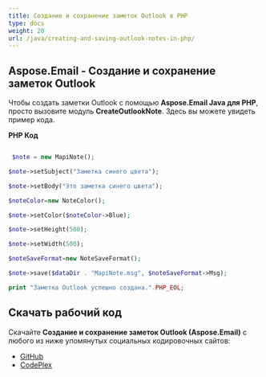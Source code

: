 ```yaml
---
title: Создание и сохранение заметок Outlook в PHP
type: docs
weight: 20
url: /java/creating-and-saving-outlook-notes-in-php/
---
```


## **Aspose.Email - Создание и сохранение заметок Outlook**
Чтобы создать заметки Outlook с помощью **Aspose.Email Java для PHP**, просто вызовите модуль **CreateOutlookNote**. Здесь вы можете увидеть пример кода.

**PHP Код**

``` php

 $note = new MapiNote();

$note->setSubject("Заметка синего цвета");

$note->setBody("Это заметка синего цвета");

$noteColor=new NoteColor();

$note->setColor($noteColor->Blue);

$note->setHeight(500);

$note->setWidth(500);

$noteSaveFormat=new NoteSaveFormat();

$note->save($dataDir . "MapiNote.msg", $noteSaveFormat->Msg);

print "Заметка Outlook успешно создана.".PHP_EOL;

```
## **Скачать рабочий код**
Скачайте **Создание и сохранение заметок Outlook (Aspose.Email)** с любого из ниже упомянутых социальных кодировочных сайтов:

- [GitHub](https://github.com/aspose-email/Aspose.Email-for-Java/blob/master/Plugins/Aspose_Email_Java_for_PHP/src/aspose/email/ProgrammingOutlook/WorkingWithOutlookMessageFiles/CreateOutlookNote.php)
- [CodePlex](https://archive.codeplex.com/?p=asposeemailjavaphp#src/aspose/email/ProgrammingOutlook/WorkingWithOutlookMessageFiles/CreateOutlookNote.php)